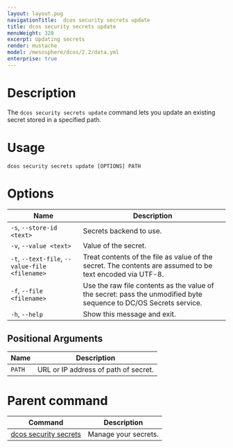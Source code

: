 ```yaml
---
layout: layout.pug
navigationTitle:  dcos security secrets update
title: dcos security secrets update
menuWeight: 320
excerpt: Updating secrets
render: mustache
model: /mesosphere/dcos/2.2/data.yml
enterprise: true
---
```


# Description

The `dcos security secrets update` command lets you update an existing secret stored in a specified path.

# Usage

 ```
dcos security secrets update [OPTIONS] PATH
 ```

# Options

| Name |  Description |
|------------------|----------------------|
|`-s`, `--store-id <text>` | Secrets backend to use.|
|`-v`, `--value <text>`       |    Value of the secret.|
| `-t`, `--text-file`, `--value-file <filename>` | Treat contents of the file as value of the secret. The contents are assumed to be text encoded via UTF-8. |
|  `-f`, `--file <filename>`     |        Use the raw file contents as the value of the secret: pass the unmodified byte sequence to DC/OS Secrets service. |
|  `-h`, `--help`        |   Show this message and exit. |

## Positional Arguments

| Name |  Description |
|---------|-------------|
| `PATH` | URL or IP address of path of secret. |

# Parent command

| Command | Description |
|---------|-------------|
| [dcos security secrets](/mesosphere/dcos/2.2/cli/command-reference/dcos-security/dcos-security-secrets/) |  Manage your secrets. |
